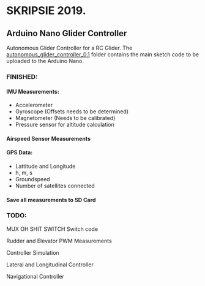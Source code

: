 
# SKRIPSIE 2019. 
## Arduino Nano Glider Controller
Autonomous Glider Controller for a RC Glider. The [autonomous_glider_controller_0.1](autonomous_glider_controller_0.1) folder contains the main sketch code to be uploaded to the Arduino Nano.

### FINISHED:
#### IMU Measurements:
- Accelerometer
- Gyroscope    (Offsets needs to be determined)
- Magnetometer (Needs to be calibrated)
- Pressure sensor for altitude calculation

#### Airspeed Sensor Measurements

#### GPS Data:
- Lattitude and Longitude
- h, m, s
- Groundspeed
- Number of satellites connected

#### Save all measurements to SD Card


### TODO:
MUX OH SHIT SWITCH Switch code

Rudder and Elevator PWM Measurements

Controller Simulation

Lateral and Longitudinal Controller 

Navigational Controller

